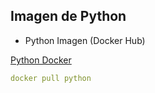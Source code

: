 ##  Imagen de Python

* Python Imagen (Docker Hub)

[Python Docker](https://hub.docker.com/_/python)

```yaml 
docker pull python
```

